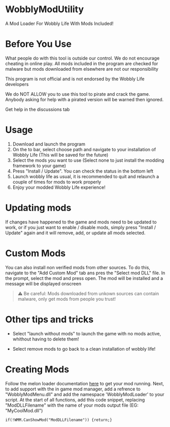 # WobblyModUtility
A Mod Loader For Wobbly Life With Mods Included!

# Before You Use
What people do with this tool is outside our control. We do not encourage cheating in online play. All mods included in the program are checked for malware but mods downloaded from elsewhere are not our responsibility 

This program is not official and is not endorsed by the Wobbly Life developers

We do NOT ALLOW you to use this tool to pirate and crack the game. Anybody asking for help with a pirated version will be warned then ignored.

Get help in the discussions tab

# Usage
1. Download and launch the program
2. On the to bar, select choose path and navigate to your installation of Wobbly Life (This will be saved for the future)
3. Select the mods you want to use (Select none to just install the modding framework to your game)
4. Press "Install / Update". You can check the status in the bottom left
5. Launch wobbly life as usual, it is recommended to quit and relaunch a couple of times for mods to work properly
6. Enjoy your modded Wobbly Life experience!

# Updating mods
If changes have happened to the game and mods need to be updated to work, or if you just want to enable / disable mods, simply press "Install /  Update" again and it will remove, add, or update all mods selected.

# Custom Mods
You can also install non verified mods from other sources. To do this, navigate to the "Add Custom Mod" tab ans pres the "Select mod DLL" file. In the prompt, select the mod and press open. The mod will be installed and a message will be displayed onscreen

> ⚠️ Be careful: Mods downloaded from unkown sources can contain malware, only get mods from people you trust! 

# Other tips and tricks

- Select "launch without mods" to launch the game with no mods active, whithout having to delete them!

- Select remove mods to go back to a clean installation of wobbly life!

# Creating Mods

Follow the melon loader documentation [here](https://melonwiki.xyz/#/modders/quickstart) to get your mod running. Next, to add support with the in game mod manager, add a refrence to "WobblyModMenu.dll" and add the namespace 'WobblyModLoader' to your script. At the start of all functions, add this code snippet, replacing "ModDLLFilename" with the name of your mods output file (EG: "MyCoolMod.dll") 

```if(!WMM.CanShowMod("ModDLLFilename")) {return;}```

